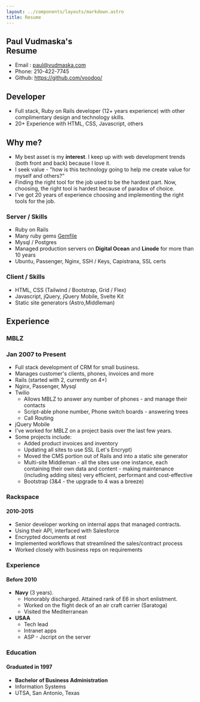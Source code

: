 ```yaml
---
layout: ../components/layouts/markdown.astro
title: Resume
---
```


<div class="flex"><h2>Paul Vudmaska's <br/> Resume</h2>

- Email : paul@vudmaska.com
- Phone: 210-422-7745
- Github: https://github.com/voodoo/

</div>


## Developer

- Full stack, Ruby on Rails developer (12+ years experience) with other complimentary design and technology skills.
- 20+ Experience with HTML, CSS, Javascript, others

## Why me?

- My best asset is my **interest**. I keep up with web development trends (both front and back) because I love it.
- I seek value - "how is this technology going to help me create value for myself and others?"
- Finding the right tool for the job used to be the hardest part. Now, choosing, the right tool is hardest because of paradox of choice.
- I've got 20 years of experience choosing and implementing the right tools for the job.



### Server  / Skills

- Ruby on Rails
- Many ruby gems [Gemfile](https://github.com/voodoo/voodoo.github.io/wiki/MBLZ)
- Mysql / Postgres
- Managed production servers on **Digital Ocean** and **Linode** for more than 10 years
- Ubuntu, Passenger, Nginx, SSH / Keys, Capistrana, SSL certs


### Client /  Skills

- HTML, CSS (Tailwind / Bootstrap, Grid / Flex)
- Javascript, jQuery, jQuery Mobile, Svelte Kit
- Static site generators (Astro,Middleman)

## Experience

<div class="flex"><h3>MBLZ</h3> <h3> Jan 2007 to Present</h3></div>

- Full stack development of CRM for small business.
- Manages customer's clients, phones, invoices and more
- Rails (started with 2, currently on 4+)
- Nginx, Passenger, Mysql
- Twilio
  - Allows MBLZ to answer any number of phones - and manage their contacts
  - Script-able phone number, Phone switch boards - answering trees
  - Call Routing
- jQuery Mobile
- I've worked for MBLZ on a project basis over the last few years.
- Some projects include:
  - Added product invoices and inventory
  - Updating all sites to use SSL (Let's Encrypt)
  - Moved the CMS portion out of Rails and into a static site generator
  - Multi-site Middleman - all the sites use one instance, each containing their own data and content - making maintenance (including adding sites) very efficient, performant and cost-effective
  - Bootstrap (3&4 - the upgrade to 4 was a breeze)

<div class="flex"><h3>Rackspace</h3> <h4> 2010-2015</h4></div>


- Senior developer working on internal apps that managed contracts.
- Using their API, interfaced with Salesforce
- Encrypted documents at rest
- Implemented workflows that streamlined the sales/contract process
- Worked closely with business reps on requirements

<div class="flex"><h3>Experience</h3> <h4> Before 2010</h4></div>


- **Navy** (3 years).
  - Honorably discharged. Attained rank of E6 in short enlistment.
  - Worked on the flight deck of an air craft carrier (Saratoga)
  - Visited the Mediterranean
- **USAA**
  - Tech lead
  - Intranet apps
  - ASP - Jscript on the server


<div class="flex"><h3>Education</h3> <h4> Graduated in 1997</h4></div>

- **Bachelor of Business Administration**
- Information Systems
- UTSA, San Antonio, Texas
